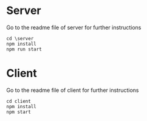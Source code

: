 

# Server
Go to the readme file of server for further instructions

```
cd \server
npm install
npm run start
```

# Client
Go to the readme file of client for further instructions

```
cd client
npm install
npm start 
```